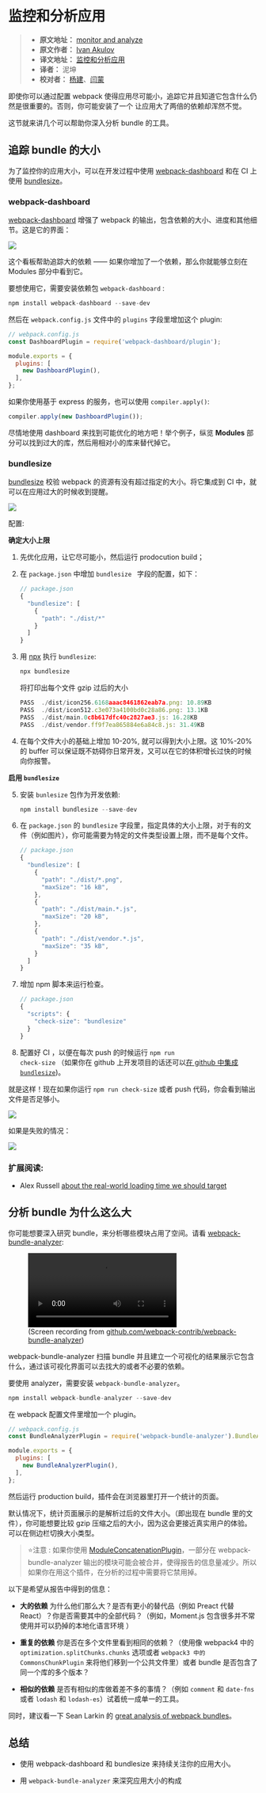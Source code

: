 # 监控和分析应用

> - **原文地址：** [monitor and analyze](https://developers.google.com/web/fundamentals/performance/webpack/monitor-and-analyze)
> - **原文作者：** [Ivan Akulov](https://developers.google.com/web/resources/contributors/iamakulov)
> - **译文地址：** [监控和分析应用](https://github.com/yued-fe/y-translation/blob/master/en/Web-Performance-Optimization-with-webpack/Monitor-and-analyze-the-app.md)
> - **译者：** 泥坤
> - **校对者：** [杨建](https://github.com/ASkyBig)、[闫蒙](https://github.com/yanyixin)

即使你可以通过配置 webpack 使得应用尽可能小，追踪它并且知道它包含什么仍然是很重要的。否则，你可能安装了一个
让应用大了两倍的依赖却浑然不觉。

这节就来讲几个可以帮助你深入分析 bundle 的工具。

## 追踪 bundle 的大小

为了监控你的应用大小，可以在开发过程中使用 [webpack-dashboard](https://github.com/FormidableLabs/webpack-dashboard/) 和在 CI 上使用 [bundlesize](https://github.com/siddharthkp/bundlesize)。

### webpack-dashboard

[webpack-dashboard](https://github.com/FormidableLabs/webpack-dashboard/) 增强了 webpack 的输出，包含依赖的大小、进度和其他细节。这是它的界面：

![](https://developers.google.com/web/fundamentals/performance/webpack/webpack-dashboard.png)

这个看板帮助追踪大的依赖 —— 如果你增加了一个依赖，那么你就能够立刻在 Modules 部分中看到它。

要想使用它，需要安装依赖包 `webpack-dashboard` :

```js
npm install webpack-dashboard --save-dev
```

然后在 `webpack.config.js` 文件中的 `plugins` 字段里增加这个 plugin:

```js
// webpack.config.js
const DashboardPlugin = require('webpack-dashboard/plugin');

module.exports = {
  plugins: [
    new DashboardPlugin(),
  ],
};
```

如果你使用基于 express 的服务，也可以使用 `compiler.apply()`:

``` js
compiler.apply(new DashboardPlugin());
```

尽情地使用 dashboard 来找到可能优化的地方吧！举个例子，纵览 **Modules** 部分可以找到过大的库，然后用相对小的库来替代掉它。

### bundlesize

[bundlesize](https://github.com/siddharthkp/bundlesize) 校验 webpack 的资源有没有超过指定的大小。将它集成到 CI 中，就可以在应用过大的时候收到提醒。

![](https://developers.google.com/web/fundamentals/performance/webpack/bundlesize.jpg)

配置:

**确定大小上限**

1. 先优化应用，让它尽可能小，然后运行 prodocution build；
2. 在 `package.json` 中增加 `bundlesize ` 字段的配置，如下：

    ``` js
    // package.json
    {
      "bundlesize": [
        {
          "path": "./dist/*"
        }
      ]
    }
    ```

3.  用 [npx](https://medium.com/@maybekatz/introducing-npx-an-npm-package-runner-55f7d4bd282b) 执行 `bundlesize`:

    ``` js
    npx bundlesize
    ```

    将打印出每个文件 gzip 过后的大小
    
    ``` js
    PASS  ./dist/icon256.6168aaac8461862eab7a.png: 10.89KB
    PASS  ./dist/icon512.c3e073a4100bd0c28a86.png: 13.1KB
    PASS  ./dist/main.0c8b617dfc40c2827ae3.js: 16.28KB
    PASS  ./dist/vendor.ff9f7ea865884e6a84c8.js: 31.49KB
    ```

4. 在每个文件大小的基础上增加 10-20%, 就可以得到大小上限。这 10%-20% 的 buffer 可以保证既不妨碍你日常开发，又可以在它的体积增长过快的时候向你报警。

**启用 `bundlesize`**

5. 安装 <code>bunlesize</code> 包作为开发依赖:

    ``` js
    npm install bundlesize --save-dev
    ```

6. 在 `package.json` 的 `bundlesize` 字段里，指定具体的大小上限，对于有的文件（例如图片），你可能需要为特定的文件类型设置上限，而不是每个文件。

    ``` js
    // package.json
    {
      "bundlesize": [
        {
          "path": "./dist/*.png",
          "maxSize": "16 kB",
        },
        {
          "path": "./dist/main.*.js",
          "maxSize": "20 kB",
        },
        {
          "path": "./dist/vendor.*.js",
          "maxSize": "35 kB",
        }
      ]
    }
    ```

7. 增加 npm 脚本来运行检查。

    ``` js
    // package.json
    {
      "scripts": {
        "check-size": "bundlesize"
      }
    }
    ```

8.  配置好 CI ，以便在每次 push 的时候运行 <code>npm run check-size</code> （如果你在 github 上开发项目的话还可以[在 github 中集成 `bundlesize`](https://github.com/siddharthkp/bundlesize#2-build-status))。

 就是这样！现在如果你运行 `npm run check-size` 或者 push 代码，你会看到输出文件是否足够小。


![](https://developers.google.com/web/fundamentals/performance/webpack/bundlesize-output-success.png)

如果是失败的情况：

![](https://developers.google.com/web/fundamentals/performance/webpack/bundlesize-output-failure.png)

### 扩展阅读:

- Alex Russell [about the real-world loading time we should
target](https://infrequently.org/2017/10/can-you-afford-it-real-world-web-performance-budgets/)

## 分析 bundle 为什么这么大

你可能想要深入研究 bundle，来分析哪些模块占用了空间。请看 [webpack-bundle-analyzer](https://github.com/webpack-contrib/webpack-bundle-analyzer):

<figure>
  <video src="https://developers.google.com/web/fundamentals/performance/webpack/webpack-bundle-analyzer.mp4" alt="A screen recording of the webpack bundle analyzer
page" autoplay controls loop></video>
  <figcaption>(Screen recording from <a
href="https://github.com/webpack-contrib/webpack-bundle-analyzer">github.com/webpack-contrib/webpack-bundle-analyzer</a>)
</figcaption>
</figure>

webpack-bundle-analyzer 扫描 bundle 并且建立一个可视化的结果展示它包含什么，通过该可视化界面可以去找大的或者不必要的依赖。

要使用 analyzer，需要安装 `webpack-bundle-analyzer`。

``` js
npm install webpack-bundle-analyzer --save-dev
```

在 webpack 配置文件里增加一个 plugin。

```js
// webpack.config.js
const BundleAnalyzerPlugin = require('webpack-bundle-analyzer').BundleAnalyzerPlugin;

module.exports = {
  plugins: [
    new BundleAnalyzerPlugin(),
  ],
};
```
然后运行 production build，插件会在浏览器里打开一个统计的页面。

默认情况下，统计页面展示的是解析过后的文件大小。（即出现在 bundle 里的文件），你可能想要比较 gzip 压缩之后的大小，因为这会更接近真实用户的体验。可以在侧边栏切换大小类型。

> ⭐️注意 : 如果你使用 [ModuleConcatenationPlugin](https://webpack.js.org/plugins/module-concatenation-plugin/)，一部分在 webpack-bundle-analyzer 输出的模块可能会被合并，使得报告的信息量减少。所以如果你在用这个插件，在分析的过程中需要将它禁用掉。

以下是希望从报告中得到的信息：

- **大的依赖** 为什么他们那么大？是否有更小的替代品（例如 Preact 代替 React）？你是否需要其中的全部代码？（例如，Moment.js 包含很多并不常使用并可以扔掉的本地化语言环境 ）

- **重复的依赖** 你是否在多个文件里看到相同的依赖？（使用像 webpack4 中的 `optimization.splitChunks.chunks` 选项或者 `webpack3 中的 CommonsChunkPlugin` 来将他们移到一个公共文件里）或者 bundle 是否包含了同一个库的多个版本？

- **相似的依赖** 是否有相似的库做着差不多的事情？（例如 `comment` 和 `date-fns` 或者 `lodash` 和 `lodash-es`）试着统一成单一的工具。

同时，建议看一下 Sean Larkin 的 [great analysis of webpack
bundles](https://medium.com/webpack/webpack-bits-getting-the-most-out-of-the-commonschunkplugin-ab389e5f318)。

## 总结

- 使用 webpack-dashboard 和 bundlesize 来持续关注你的应用大小。

- 用 `webpack-bundle-analyzer` 来深究应用大小的构成
